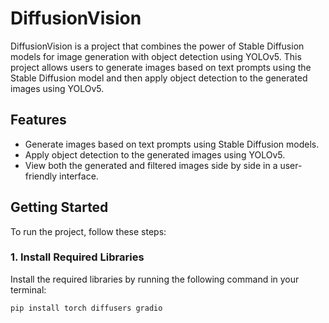 # DiffusionVision

DiffusionVision is a project that combines the power of Stable Diffusion models for image generation with object detection using YOLOv5. This project allows users to generate images based on text prompts using the Stable Diffusion model and then apply object detection to the generated images using YOLOv5.

## Features

- Generate images based on text prompts using Stable Diffusion models.
- Apply object detection to the generated images using YOLOv5.
- View both the generated and filtered images side by side in a user-friendly interface.

## Getting Started

To run the project, follow these steps:

### 1. Install Required Libraries

Install the required libraries by running the following command in your terminal:

```bash
pip install torch diffusers gradio

